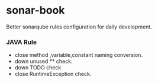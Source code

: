 # sonar-book
Better sonarqube rules configuration for daily development.


### JAVA Rule


* close method ,variable,constant naming conversion.
* down unused ** check.
* down TODO check
* close RuntimeException check.
